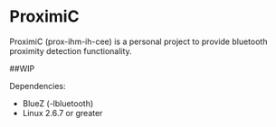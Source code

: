 # ProximiC
ProximiC (prox-ihm-ih-cee) is a personal project to provide bluetooth proximity detection functionality.

##WIP

Dependencies:
- BlueZ (-lbluetooth)
- Linux 2.6.7 or greater
